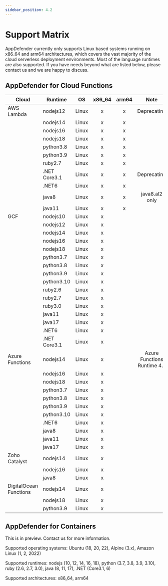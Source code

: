 ```yaml
---
sidebar_position: 4.2
---
```


# Support Matrix

AppDefender currently only supports Linux based systems running on x86_64 and arm64 architectures, which covers the vast majority of the cloud serverless deployment environments.  Most of the language runtimes are also supported.  If you have needs beyond what are listed below, please contact us and we are happy to discuss.

## AppDefender for Cloud Functions

| Cloud | Runtime | OS | x86_64 | arm64 | Note |
|---|---|---|:---:|:---:|:---:|
| AWS Lambda | nodejs12 | Linux | x | x | Deprecating |
| |nodejs14|Linux|x|x||
| |nodejs16|Linux|x|x||
| |nodejs18|Linux|x|x||
| |python3.8|Linux|x|x||
| |python3.9|Linux|x|x||
| |ruby2.7|Linux|x|x||
| |.NET Core3.1|Linux|x|x|Deprecating|
| |.NET6|Linux|x|x||
| |java8|Linux|x|x| java8.al2 only|
| |java11|Linux|x|x||
| GCF| nodejs10 | Linux | x | | |
| |nodejs12|Linux|x|||
| |nodejs14|Linux|x|||
| |nodejs16|Linux|x|||
| |nodejs18|Linux|x|||
| |python3.7|Linux|x|||
| |python3.8|Linux|x|||
| |python3.9|Linux|x|||
| |python3.10|Linux|x|||
| |ruby2.6|Linux|x|||
| |ruby2.7|Linux|x|||
| |ruby3.0|Linux|x|||
| |java11|Linux|x|||
| |java17|Linux|x|||
| |.NET6|Linux|x|||
| |.NET Core3.1|Linux|x|||
| Azure Functions | nodejs14 | Linux | x | | Azure Functions Runtime 4.x |
| |nodejs16|Linux|x|||
| |nodejs18|Linux|x|||
| |python3.7|Linux|x|||
| |python3.8|Linux|x|||
| |python3.9|Linux|x|||
| |python3.10|Linux|x|||
| |.NET6|Linux|x|||
| |java8|Linux|x|||
| |java11|Linux|x|||
| |java17|Linux|x|||
| Zoho Catalyst |nodejs14|Linux|x|||
| |nodejs16|Linux|x|||
| |java8|Linux|x|||
| DigitalOcean Functions|nodejs14|Linux|x|||
| |nodejs18|Linux|x|||
| |python3.9|Linux|x|||

## AppDefender for Containers

This is in preview.  Contact us for more information.

Supported operating systems: Ubuntu (18, 20, 22), Alpine (3.x), Amazon Linux (1, 2, 2022)

Supported runtimes: nodejs (10, 12, 14, 16, 18), python (3.7, 3.8, 3.9, 3.10), ruby (2.6, 2.7, 3.0), java (8, 11, 17), .NET (Core3.1, 6)

Supported architectures: x86_64, arm64